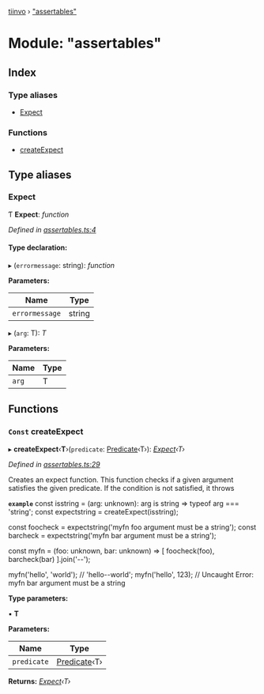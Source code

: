 [tiinvo](../README.md) › ["assertables"](_assertables_.md)

# Module: "assertables"

## Index

### Type aliases

* [Expect](_assertables_.md#expect)

### Functions

* [createExpect](_assertables_.md#const-createexpect)

## Type aliases

###  Expect

Ƭ **Expect**: *function*

*Defined in [assertables.ts:4](https://github.com/OctoD/tiinvo/blob/9536b4d/src/assertables.ts#L4)*

#### Type declaration:

▸ (`errormessage`: string): *function*

**Parameters:**

Name | Type |
------ | ------ |
`errormessage` | string |

▸ (`arg`: T): *T*

**Parameters:**

Name | Type |
------ | ------ |
`arg` | T |

## Functions

### `Const` createExpect

▸ **createExpect**‹**T**›(`predicate`: [Predicate](_predicate_.md#predicate)‹T›): *[Expect](_assertables_.md#expect)‹T›*

*Defined in [assertables.ts:29](https://github.com/OctoD/tiinvo/blob/9536b4d/src/assertables.ts#L29)*

Creates an expect function. This function checks if a given argument satisfies the given predicate.
If the condition is not satisfied, it throws

**`example`** 
const isstring = (arg: unknown): arg is string => typeof arg === 'string';
const expectstring = createExpect(isstring);

const foocheck = expectstring('myfn foo argument must be a string');
const barcheck = expectstring('myfn bar argument must be a string');

const myfn = (foo: unknown, bar: unknown) => [
   foocheck(foo),
   barcheck(bar)
].join('--');

myfn('hello', 'world'); // 'hello--world';
myfn('hello', 123);     // Uncaught Error: myfn bar argument must be a string

**Type parameters:**

▪ **T**

**Parameters:**

Name | Type |
------ | ------ |
`predicate` | [Predicate](_predicate_.md#predicate)‹T› |

**Returns:** *[Expect](_assertables_.md#expect)‹T›*
